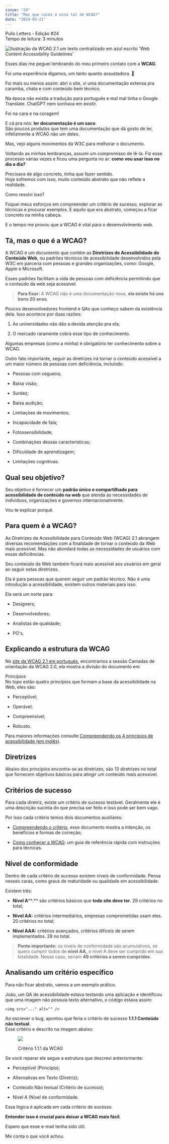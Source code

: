 ```yaml
---
issue: "24"
title: "Mas que raios é essa tal de WCAG?"
date: "2024-03-21"
---
```


Pulis Letters - Edição #24  
Tempo de leitura: 3 minutos

![Ilustração da WCAG 2.1 um texto centralizado em azul escrito 'Web Content Accessibility Guidelines'](images/wcag-300x134.webp)

Esses dias me peguei lembrando do meu primeiro contato com a **WCAG**.

Foi uma experiência digamos, um tanto quanto assustadora. 🤣

Foi mais ou menos assim: abri o site, vi uma documentação extensa pra caramba, chata e com conteúdo bem técnico.

Na época não existia a tradução para português e mal mal tinha o Google Translate. ChatGPT nem sonhava em existir.

Foi na cara e na coragem!

E cá pra nós: **ler documentação é um saco**.  
São poucos produtos que tem uma documentação que dá gosto de ler, infelizmente a WCAG não um deles.

Mas, vejo alguns movimentos da W3C para melhorar o documento.

Voltando as minhas lembranças, assumi um compromisso de lê-la. Fiz esse processo várias vezes e ficou uma pergunta no ar: **como vou usar isso no dia a dia?**

Precisava de algo concreto, tinha que fazer sentido.  
Hoje sofremos com isso, muito conteúdo abstrato que não reflete a realidade.

Como resolvi isso?

Foquei meus esforços em compreender um critério de sucesso, explorar as técnicas e procurar exemplos. E aquilo que era abstrato, começou a ficar concreto na minha cabeça.

E o tempo me provou que a WCAG é vital para o desenvolvimento web.

## Tá, mas o que é a WCAG?

A WCAG é um documento que contém as **Diretrizes de Acessibilidade do Conteúdo Web**, ou padrões técnicos de acessibilidade desenvolvidos pela W3C em parceria com pessoas e grandes organizações, como: Google, Apple e Microsoft.

Esses padrões facilitam a vida de pessoas com deficiência permitindo que o conteúdo da web seja acessível.

> **Para fixar:** A WCAG não é uma documentação nova, **ela existe há uns bons 20 anos**.

Poucos desenvolvedores frontend e QAs que conheço sabem da existência dela. Isso acontece por duas razões:

1. As universidades não dão a devida atenção pra ela;

3. O mercado raramente cobra esse tipo de conhecimento.

Algumas empresas (como a minha) é obrigatório ter conhecimento sobre a WCAG.

Outro fato importante, seguir as diretrizes irá tornar o conteúdo acessível a um maior número de pessoas com deficiência, incluindo:

- Pessoas com cegueira;

- Baixa visão;

- Surdez;

- Baixa audição;

- Limitações de movimentos;

- Incapacidade de fala;

- Fotossensibilidade;

- Combinações dessas características;

- Dificuldade de aprendizagem;

- Limitações cognitivas.

## Qual seu objetivo?

Seu objetivo é fornecer um **padrão único e compartilhado para acessibilidade de conteúdo na web** que atenda às necessidades de indivíduos, organizações e governos internacionalmente.

Vou te explicar porquê.

## Para quem é a WCAG?

As Diretrizes de Acessibilidade para Conteúdo Web (WCAG) 2.1 abrangem diversas recomendações com a finalidade de tornar o conteúdo da Web mais acessível. Mas não abordará todas as necessidades de usuários com essas deficiências.

Seu conteúdo da Web também ficará mais acessível aos usuários em geral ao seguir estas diretrizes.

Ela é para pessoas que querem seguir um padrão técnico. Não é uma introdução a acessibilidade, existem outros materiais para isso.

Ela será um norte para:

- Designers;

- Desenvolvedores;

- Analistas de qualidade;

- PO's.

## Explicando a estrutura da WCAG

No [site da WCAG 2.1 em português](https://www.w3c.br/traducoes/wcag/wcag21-pt-BR/#wcag-2-1-supporting-documents), encontramos a sessão Camadas de orientação da WCAG 2.0, ela mostra a divisão do documento em:

Princípios  
No topo estão quatro princípios que formam a base da acessibilidade na Web, eles são:

- Perceptível;

- Operável;

- Compreensível;

- Robusto.

Para maiores informações consulte [Compreendendo os 4 princípios de acessibilidade (em inglês)](https://www.w3.org/WAI/WCAG21/Understanding/intro#understanding-the-four-principles-of-accessibility).

## Diretrizes

Abaixo dos princípios encontra-se as diretrizes, são 13 diretrizes no total que fornecem objetivos básicos para atingir um conteúdo mais acessível.

## Critérios de sucesso

Para cada diretriz, existe um critério de sucesso testável. Geralmente ele é uma descrição sucinta do que precisa ser feito e isso pode ser bem vago.

Por isso cada critério temos dois documentos auxiliares:

- [Compreendendo o critério](https://www.w3.org/WAI/WCAG22/Understanding/non-text-content.html), esse documento mostra a intenção, os benefícios e formas de correção;

- [Como conhecer a WCAG](https://www.w3.org/WAI/WCAG22/quickref/?showtechniques=111#non-text-content): um guia de referência rápida com instruções para técnicas.

## Nível de conformidade

Dentro de cada critério de sucesso existem níveis de conformidade. Pensa nesses caras, como graus de maturidade ou qualidade em acessibilidade.

Existem três:  

- **Nível A****:** são critérios básicos que **todo site deve ter**. 29 critérios no total;  
      
    

- **Nível AA:** critérios intermediários, empresas comprometidas usam eles. 20 critérios no total;

- **Nível AAA:** critérios avançados, critérios difíceis de serem implementados. 28 no total.

> **Ponto importante:** os níveis de conformidade são acumulativos, se quero cumprir todos de **nível AA,** o nível A deve ser cumprido em sua totalidade. Nesse caso, seriam **49 critérios a serem cumpridos**.

## Analisando um critério específico

Para não ficar abstrato, vamos a um exemplo prático.

João, um QA de acessibilidade estava testando uma aplicação e identificou que uma imagem não possuía texto alternativo, o código estava assim:

```
<img src="..." alt="" />
```

Ao escrever o bug, apontou que feria o critério de sucesso **1.1.1 Conteúdo não textual**.  
Esse critério e descrito na imagem abaixo:

<figure>

![](images/criterio-300x145.webp)

<figcaption>

Critério 1.1.1 da WCAG

</figcaption>

</figure>

Se você reparar ele segue a estrutura que descrevi anteriormente:

- Perceptível (Princípio);

- Alternativas em Texto (Diretriz);

- Conteúdo Não textual (Critério de sucesso);

- Nível A (Nível de conformidade.

Essa lógica é aplicada em cada critério de sucesso.

**Entender isso é crucial para deixar a WCAG mais fácil**.

Espero que esse e-mail tenha sido útil.

Me conta o que você achou.
